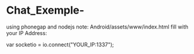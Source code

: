 Chat_Exemple-
=============

using phonegap and nodejs
note: Android/assets/www/index.html
fill with your IP Address:
<script src="http://YOUR_IP/socket.io/socket.io.js"></script>
var socketio = io.connect("YOUR_IP:1337");

